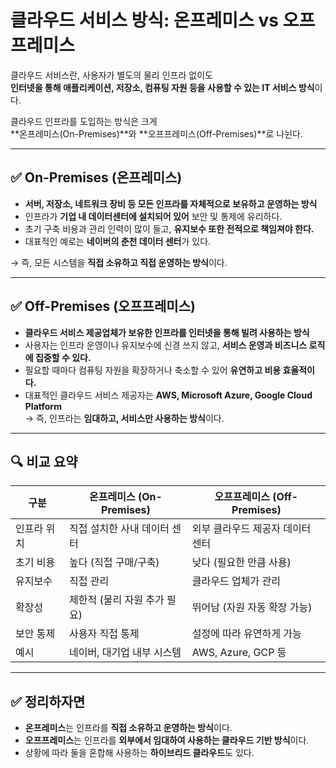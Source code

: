 # 클라우드 서비스 방식: 온프레미스 vs 오프프레미스

클라우드 서비스란, 사용자가 별도의 물리 인프라 없이도 <br>
**인터넷을 통해 애플리케이션, 저장소, 컴퓨팅 자원 등을 사용할 수 있는 IT 서비스 방식**이다.<br>

클라우드 인프라를 도입하는 방식은 크게 <br>
**온프레미스(On-Premises)**와 **오프프레미스(Off-Premises)**로 나뉜다.<br>

---

## ✅ On-Premises (온프레미스)

- **서버, 저장소, 네트워크 장비 등 모든 인프라를 자체적으로 보유하고 운영하는 방식**  <br>
- 인프라가 **기업 내 데이터센터에 설치되어 있어** 보안 및 통제에 유리하다.  <br>
- 초기 구축 비용과 관리 인력이 많이 들고, **유지보수 또한 전적으로 책임져야 한다.**  <br>
- 대표적인 예로는 **네이버의 춘천 데이터 센터**가 있다.  <br>

→ 즉, 모든 시스템을 **직접 소유하고 직접 운영하는 방식**이다.

---

## ✅ Off-Premises (오프프레미스)

- **클라우드 서비스 제공업체가 보유한 인프라를 인터넷을 통해 빌려 사용하는 방식**<br>
- 사용자는 인프라 운영이나 유지보수에 신경 쓰지 않고, **서비스 운영과 비즈니스 로직에 집중할 수 있다.**  <br>
- 필요할 때마다 컴퓨팅 자원을 확장하거나 축소할 수 있어 **유연하고 비용 효율적이다.**  <br>
- 대표적인 클라우드 서비스 제공자는 **AWS, Microsoft Azure, Google Cloud Platform** <br>
→ 즉, 인프라는 **임대하고, 서비스만 사용하는 방식**이다.

---

## 🔍 비교 요약

| 구분 | 온프레미스 (On-Premises) | 오프프레미스 (Off-Premises) |
|------|---------------------------|------------------------------|
| 인프라 위치 | 직접 설치한 사내 데이터 센터 | 외부 클라우드 제공자 데이터 센터 |
| 초기 비용 | 높다 (직접 구매/구축) | 낮다 (필요한 만큼 사용) |
| 유지보수 | 직접 관리 | 클라우드 업체가 관리 |
| 확장성 | 제한적 (물리 자원 추가 필요) | 뛰어남 (자원 자동 확장 가능) |
| 보안 통제 | 사용자 직접 통제 | 설정에 따라 유연하게 가능 |
| 예시 | 네이버, 대기업 내부 시스템 | AWS, Azure, GCP 등 |

---

## ✅ 정리하자면

- **온프레미스**는 인프라를 **직접 소유하고 운영하는 방식**이다.  
- **오프프레미스**는 인프라를 **외부에서 임대하여 사용하는 클라우드 기반 방식**이다.  
- 상황에 따라 둘을 혼합해 사용하는 **하이브리드 클라우드**도 있다.
